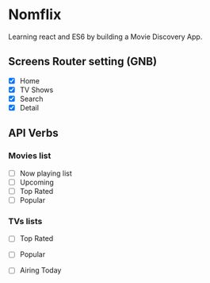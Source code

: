 # Nomflix

Learning react and ES6 by building a Movie Discovery App.

## Screens Router setting (GNB)

- [x] Home
- [x] TV Shows
- [x] Search
- [x] Detail

## API Verbs
### Movies list

- [ ] Now playing list
- [ ] Upcoming
- [ ] Top Rated
- [ ] Popular
### TVs lists

- [ ] Top Rated
- [ ] Popular
- [ ] Airing Today

